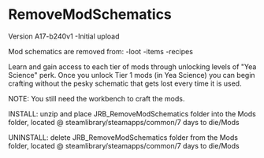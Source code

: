 # RemoveModSchematics

Version A17-b240v1
-Initial upload

Mod schematics are removed from:
-loot
-items
-recipes

Learn and gain access to each tier of  mods through unlocking levels of "Yea Science" perk.
Once you unlock Tier 1 mods (in Yea Science) you can begin crafting without the pesky schematic that gets lost every time it is used.

NOTE: You still need the workbench to craft the mods.

INSTALL: unzip and place JRB_RemoveModSchematics folder into the Mods folder, located @ steamlibrary/steamapps/common/7 days to die/Mods

UNINSTALL: delete JRB_RemoveModSchematics folder from the Mods folder, located @ steamlibrary/steamapps/common/7 days to die/Mods
